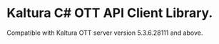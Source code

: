 # Kaltura C# OTT API Client Library.
Compatible with Kaltura OTT server version 5.3.6.28111 and above.

